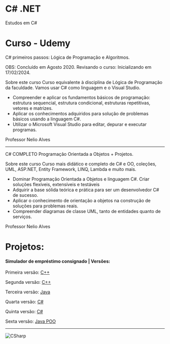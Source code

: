 # C# .NET 
Estudos em C#
# Curso - Udemy
C# primeiros passos: Lógica de Programação e Algoritmos.

OBS: Concluído em Agosto 2020. 
Revisando o curso: Inicializando em 17/02/2024.

Sobre este curso
Curso equivalente à disciplina de Lógica de Programação da faculdade. Vamos usar C# como linguagem e o Visual Studio.

- Compreender e aplicar os fundamentos básicos de programação: estrutura sequencial, estrutura condicional, estruturas repetitivas, vetores e matrizes.
- Aplicar os conhecimentos adquiridos para solução de problemas básicos usando a linguagem C#.
- Utilizar o Microsoft Visual Studio para editar, depurar e executar programas.

Professor Nelio Alves

---------------------------

C# COMPLETO Programação Orientada a Objetos + Projetos.

Sobre este curso
Curso mais didático e completo de C# e OO, coleções, UML, ASP.NET, Entity Framework, LINQ, Lambda e muito mais.

- Dominar Programação Orientada a Objetos e linguagem C#.
Criar soluções flexíveis, extensíveis e testáveis
- Adquirir a base sólida teórica e prática para ser um desenvolvedor C# de sucesso.
- Aplicar o conhecimento de orientação a objetos na construção de soluções para problemas reais.
- Compreender diagramas de classe UML, tanto de entidades quanto de serviços.

Professor Nelio Alves
  
# Projetos:
#### Simulador de empréstimo consignado | Versões:
Primeira versão:
[C++](https://github.com/PBPaschoal/CPlusPlus/blob/master/ProgrammingConsig.cpp)

Segunda versão:
[C++](https://github.com/PBPaschoal/CPlusPlus/blob/master/NovaVersaoProgrammingConsig)

Terceira versão: 
[Java](https://github.com/PBPaschoal/Java/blob/main/Udemy/Antigo/Inicio%20Java/ConsigConsulta.java)

Quarta versão:
[C#](https://github.com/PBPaschoal/CSharp/blob/main/Estudos%20Antigos/B%C3%A1sico/ConsigConsulta.cs)

Quinta versão: 
[C#](https://github.com/PBPaschoal/CSharp/blob/main/Estudos%20Antigos/B%C3%A1sico/ConsigConsultaProgram%2003/ConsigConsultaProgram/ConsigConsulta03.cs)

Sexta versão: 
[Java POO](https://github.com/PBPaschoal/Java/tree/main/Projetos/Meus%20Projetos/Simulador%20Emprestimo%20Consignado)

-----------------
 
 ![CSharp](https://i.ibb.co/dD2L5rC/csharp.png)
